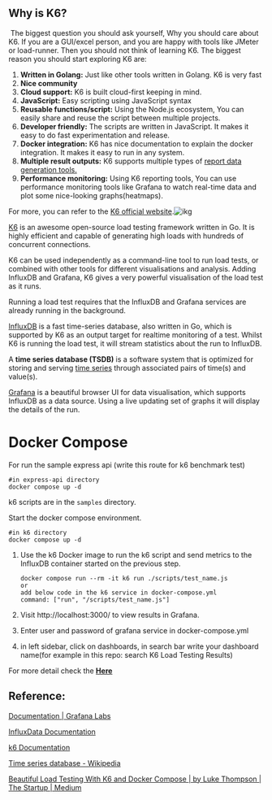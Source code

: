 ##  Why is K6?

​	The biggest question you should ask yourself, Why you should care about K6. If you are a GUI/excel person, and you 	are happy with tools like JMeter or load-runner. Then you should not think of learning K6. The biggest reason you 	   	should start exploring K6 are:

1. **Written in Golang:** Just like other tools written in Golang. K6 is very fast
2. **Nice community**
3. **Cloud support:** K6 is built cloud-first keeping in mind.
4. **JavaScript:** Easy scripting using JavaScript syntax
5. **Reusable functions/script:** Using the Node.js ecosystem, You can easily share and reuse the script between multiple projects.
6. **Developer friendly:** The scripts are written in JavaScript. It makes it easy to do fast experimentation and release.
7. **Docker integration:** K6 has nice documentation to explain the docker integration. It makes it easy to run in any system.
8. **Multiple result outputs:** K6 supports multiple types of [report data generation tools.](https://k6.io/docs/getting-started/results-output)
9. **Performance monitoring:** Using K6 reporting tools, You can use performance monitoring tools like Grafana to watch real-time data and plot some nice-looking graphs(heatmaps).

  For more, you can refer to the [K6 official website](https://k6.io/).![ikg](C:\Users\AZITA\Pictures\ikg.png)

[K6](https://github.com/loadimpact/k6) is an awesome open-source load testing framework written in Go. It is highly efficient and capable of generating high loads with hundreds of concurrent connections.

K6 can be used independently as a command-line tool to run load tests, or combined with other tools for different visualisations and analysis. Adding InfluxDB and Grafana, K6 gives a very powerful visualisation of the load test as it runs.

Running a load test requires that the InfluxDB and Grafana services are already running in the background. 

[InfluxDB](https://github.com/influxdata/influxdb) is a fast time-series database, also written in Go, which is supported by K6 as an output target for realtime monitoring of a test. Whilst K6 is running the load test, it will stream statistics about the run to InfluxDB.

A **time series database (TSDB)** is a software system that is optimized for storing and serving [time series](https://en.wikipedia.org/wiki/Time_series) through associated pairs of time(s) and value(s).

[Grafana](https://github.com/grafana/grafana) is a beautiful browser UI for data visualisation, which supports InfluxDB as a data source. Using a live updating set of graphs it will display the details of the run.

# Docker Compose

For run the sample express api (write this route for k6 benchmark test)

```
#in express-api directory
docker compose up -d
```

k6 scripts are in the `samples` directory.

Start the docker compose environment.

```
#in k6 directory
docker compose up -d 
```

1. Use the k6 Docker image to run the k6 script and send metrics to the InfluxDB container started on the previous step.

   ```
   docker compose run --rm -it k6 run ./scripts/test_name.js
   or 
   add below code in the k6 service in docker-compose.yml
   command: ["run", "/scripts/test_name.js"]
   ```

2. Visit http://localhost:3000/ to view results in Grafana.

3. Enter user and password of grafana service in docker-compose.yml

4. in left sidebar, click on dashboards, in search bar write your dashboard name(for example in this repo: search K6 Load Testing Results)

For more detail check the [**Here**](https://github.com/azita-abdollahi/k6-benchmark-test/wiki)



## Reference:

[Documentation | Grafana Labs](https://grafana.com/docs/)

[InfluxData Documentation](https://docs.influxdata.com/)

[k6 Documentation](https://k6.io/docs/)

[Time series database - Wikipedia](https://en.wikipedia.org/wiki/Time_series_database)

[Beautiful Load Testing With K6 and Docker Compose | by Luke Thompson | The Startup | Medium](https://medium.com/swlh/beautiful-load-testing-with-k6-and-docker-compose-4454edb3a2e3)

